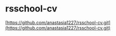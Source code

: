 # rsschool-cv

[https://github.com/anastasia1227/rsschool-cv.git](https://github.com/anastasia1227/rsschool-cv.git)